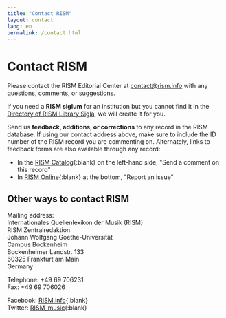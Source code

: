 ```yaml
---
title: "Contact RISM"
layout: contact
lang: en
permalink: /contact.html
---
```


# Contact RISM  

Please contact the RISM Editorial Center at [contact@rism.info](mailto:contact@rism.info) with any questions, comments, or suggestions.

If you need a **RISM siglum** for an institution but you cannot find it in the [Directory of RISM Library Sigla](/community/sigla.html), we will create it for you.

Send us **feedback, additions, or corrections** to any record in the RISM database. If using our contact address above, make sure to include the ID number of the RISM record you are commenting on. Alternately, links to feedback forms are also available through any record:
- In the [RISM Catalog](https://opac.rism.info){:blank} on the left-hand side, "Send a comment on this record"   
- In [RISM Online](https://rism.online/){:blank} at the bottom, "Report an issue"

## Other ways to contact RISM    

Mailing address:   
Internationales Quellenlexikon der Musik (RISM)  
RISM Zentralredaktion  
Johann Wolfgang Goethe-Universität  
Campus Bockenheim  
Bockenheimer Landstr. 133  
60325 Frankfurt am Main  
Germany  

Telephone: +49 69 706231  
Fax: +49 69 706026

Facebook: [RISM.info](https://www.facebook.com/RISM.info/){:blank}  
Twitter: [RISM_music](https://twitter.com/RISM_music){:blank}  
